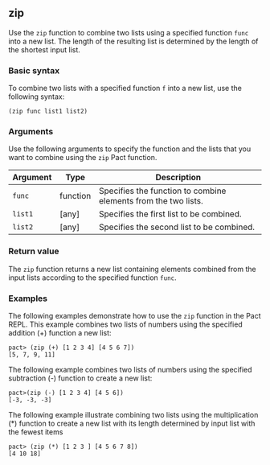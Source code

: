 ## zip

Use the `zip` function to combine two lists using a specified function `func` into a new list. 
The length of the resulting list is determined by the length of the shortest input list.

### Basic syntax

To combine two lists with a specified function `f` into a new list, use the following syntax:

```pact
(zip func list1 list2)
```

### Arguments

Use the following arguments to specify the function and the lists that you want to combine using the `zip` Pact function.

| Argument | Type | Description |
| --- | --- | --- |
| `func` | function | Specifies the function to combine elements from the two lists. |
| `list1` | [any] | Specifies the first list to be combined. |
| `list2` | [any] | Specifies the second list to be combined. |

### Return value

The `zip` function returns a new list containing elements combined from the input lists according to the specified function `func`.

### Examples

The following examples demonstrate how to use the `zip` function in the Pact REPL. 
This example combines two lists of numbers using the specified addition (+) function a new list:

```pact
pact> (zip (+) [1 2 3 4] [4 5 6 7])
[5, 7, 9, 11]
```

The following example combines two lists of numbers using the specified subtraction (-) function to create a new list:

```pact
pact>(zip (-) [1 2 3 4] [4 5 6])
[-3, -3, -3]
```

The following example illustrate combining two lists using the multiplication (*) function to create a new list with its length determined by input list with the fewest items

```pact
pact> (zip (*) [1 2 3 ] [4 5 6 7 8])
[4 10 18]
```
